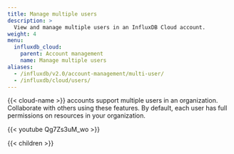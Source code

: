 ```yaml
---
title: Manage multiple users
description: >
  View and manage multiple users in an InfluxDB Cloud account.
weight: 4
menu:
  influxdb_cloud:
    parent: Account management
    name: Manage multiple users
aliases:
  - /influxdb/v2.0/account-management/multi-user/
  - /influxdb/cloud/users/
---
```


{{< cloud-name >}} accounts support multiple users in an organization.
Collaborate with others using these features.
By default, each user has full permissions on resources in your organization.

{{< youtube Qg7Zs3uM_wo >}}

{{< children >}}
